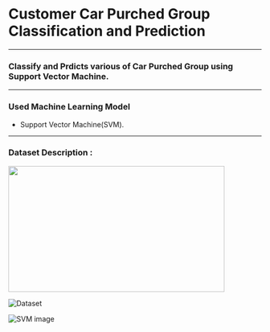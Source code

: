 # Customer Car Purched Group Classification and Prediction

<hr>

### Classify and Prdicts various of Car Purched Group using Support Vector Machine.

<hr>

### Used Machine Learning Model

- Support Vector Machine(SVM).

<hr>

### Dataset Description :

<img src="https://drive.google.com/uc?export=view&id=18Jyo_n_Hpn7WqF1yG8a717mEZkOAoeTR" width="430" height="250"/>

![Dataset](https://drive.google.com/uc?export=view&id=18Jyo_n_Hpn7WqF1yG8a717mEZkOAoeTR)






![SVM image](https://user-images.githubusercontent.com/33654834/97035799-b157f800-1588-11eb-96e1-cc56292562e8.png)

